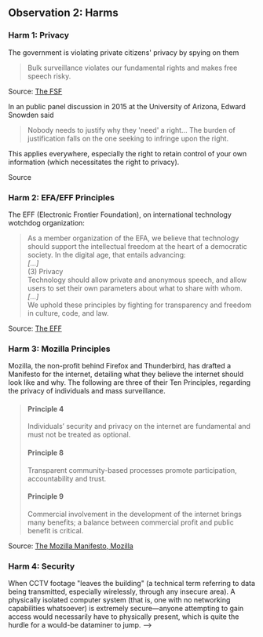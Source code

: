 ## Observation 2: Harms  

### Harm 1: Privacy  

The government is violating private citizens' privacy by spying on them

> Bulk surveillance violates our fundamental rights and makes free speech risky.  

Source: [The FSF](https://fsf.org/)

In an public panel discussion in 2015 at the University of Arizona, Edward Snowden said

> Nobody needs to justify why they 'need' a right... The burden of justification falls on the one seeking to infringe upon the right.  

This applies everywhere, especially the right to retain control of your own information (which necessitates the right to privacy).  

Source

### Harm 2: EFA/EFF Principles  

The EFF (Electronic Frontier Foundation), on international technology wotchdog organization:  

> As a member organization of the EFA, we believe that technology should support the intellectual freedom at the heart of a democratic society. In the digital age, that entails advancing:  
> _\[...\]_  
> (3) Privacy  
> Technology should allow private and anonymous speech, and allow users to set their own parameters about what to share with whom.  
> _\[...\]_  
> We uphold these principles by fighting for transparency and freedom in culture, code, and law.  

Source: [The EFF](https://www.eff.org/electronic-frontier-alliance)

### Harm 3: Mozilla Principles  

Mozilla, the non-profit behind Firefox and Thunderbird, has drafted a Manifesto for the internet, detailing what they believe the internet should look like and why. The following are three of their Ten Principles, regarding the privacy of individuals and mass surveillance.  

> #### Principle 4  
>
> Individuals’ security and privacy on the internet are fundamental and must not be treated as optional.  
>
> #### Principle 8  
>
> Transparent community-based processes promote participation, accountability and trust.  
>
> #### Principle 9  
>
> Commercial involvement in the development of the internet brings many benefits; a balance between commercial profit and public benefit is critical.  

Source: [The Mozilla Manifesto, Mozilla](https://www.mozilla.org/en-US/about/manifesto/)

### Harm 4: Security  

When CCTV footage "leaves the building" (a technical term referring to data being transmitted, especially wirelessly, through any insecure area). A physically isolated computer system (that is, one with no networking capabilities whatsoever) is extremely secure&mdash;anyone attempting to gain access would necessarily have to physically present, which is quite the hurdle for a would-be dataminer to jump. -->

